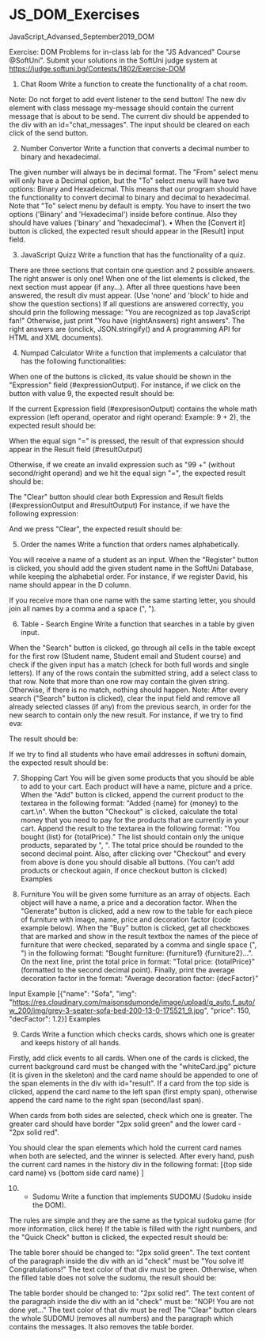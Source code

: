 # JS_DOM_Exercises
JavaScript_Advansed_September2019_DOM

Exercise: DOM
Problems for in-class lab for the "JS Advanced" Course @SoftUni". Submit your solutions in the SoftUni judge system at https://judge.softuni.bg/Contests/1802/Exercise-DOM
1.	Chat Room
Write a function to create the functionality of a chat room.
 
Note: Do not forget to add event listener to the send button!
The new div element with class message my-message should contain the current message that is about to be send.
The current div should be appended to the div with an id="chat_messages".
The input should be cleared on each click of the send button.
 
 


2.	Number Convertor
Write a function that converts a decimal number to binary and hexadecimal.

 
The given number will always be in decimal format. The "From" select menu will only have a
Decimal option, but the "To" select menu will have two options: Binary and Hexadeicmal. 
This means that our program should have the functionality to convert decimal to binary and
decimal to hexadecimal.
Note that "To" select menu by default is empty. You have to insert the two options ('Binary' and 'Hexadecimal') inside before continue. Also they should have values ('binary' and 'hexadecimal').
•	When the [Convert it] button is clicked, the expected result should appear in the [Result] input field.
 
 
3.	JavaScript Quizz
Write a function that has the functionality of a quiz. 
 
There are three sections that contain one question and 2 possible answers. 
The right answer is only one! 
When one of the list elements is clicked, the next section must appear (if any…).
After all three questions have been answered, the result div must appear. (Use 'none' and 'block' to hide and show the question sections)
If all questions are answered correctly, you should prin the following message: 
"You are recognized as top JavaScript fan!"
Otherwise, just print "You have {rightAnswers} right answers".
The right answers are (onclick, JSON.stringify() and A programming API for HTML and XML documents).
 
 
 
 
 
4.	Numpad Calculator
Write a function that implements a calculator that has the following functionalities:
 
When one of the buttons is clicked, its value should be shown in the "Expression" field (#expressionOutput).
For instance, if we click on the button with value 9, the expected result should be:
 
If the current Expression field (#expresisonOutput) contains the whole math expression (left operand, operator and right operand: Example: 9 + 2), the expected result should be:  
 
When the equal sign "=" is pressed, the result of that expression should appear in the Result field (#resultOutput)
 
Otherwise, if we create an invalid expression such as "99 +" (without second/right operand) and we hit the equal sign "=", the expected result should be:
 

The "Clear" button should clear both Expression and Result fields (#expressionOutput and #resultOutput)
For instance, if we have the following expression:
 
And we press "Clear", the expected result should be:
 


5.	Order the names
Write a function that orders names alphabetically.
 
You will receive a name of a student as an input. When the "Register" button is clicked, you should
add the given student name in the SoftUni Database, while keeping the alphabetial order.
For instance, if we register David, his name should appear in the D column.
 

 
If you receive more than one name with the same starting letter, you should join all names by a 
comma and a space (", ").
 

6.	Table - Search Engine
Write a function that searches in a table by given input.
 
When the "Search" button is clicked, go through all cells in the table except for the first row (Student name, Student email and Student course) and check if the given input has a match (check for both full words and single letters).
If any of the rows contain the submitted string, add a select class to that row. Note that more than one row may contain the given string. 
Оtherwise, if there is no match, nothing should happen.
Note: After every search ("Search" button is clicked), clear the input field and remove all already selected classes (if any) from the previous search, in order for the new search to contain only the new result.
For instance, if we try to find eva:
 
The result should be:
 
If we try to find all students who have email addresses in softuni domain, the expected result should be:
 

7.	Shopping Cart
You will be given some products that you should be able to add to your cart. Each product will have a name, picture and a price.
When the "Add" button is clicked, append the current product to the textarea in the following format: "Added {name} for {money} to the cart.\n". 
When the button "Checkout" is clicked, calculate the total money that you need to pay for the products that are currently in your cart. Append the result to the textarea in the following format: 
"You bought {list} for {totalPrice}."
The list should contain only the unique products, separated by ", ". The total price should be rounded to the second decimal point.
Also, after clicking over "Checkout" and every from above is done you should disable all buttons. (You can't add products or checkout again, if once checkout button is clicked)
Examples
 

8.	Furniture
You will be given some furniture as an array of objects. Each object will have a name, a price and a decoration factor. 
When the "Generate" button is clicked, add a new row to the table for each piece of furniture with image, name, price and decoration factor (code example below). 
When the "Buy" button is clicked, get all checkboxes that are marked and show in the result textbox the names of the piece of furniture that were checked, separated by a comma and single space (", ") in the following format: "Bought furniture: {furniture1} {furniture2}…".
On the next line, print the total price in format: "Total price: {totalPrice}" (formatted to the second decimal point). Finally, print the average decoration factor in the format: "Average decoration factor: {decFactor}"

Input Example
[{"name": "Sofa", "img": "https://res.cloudinary.com/maisonsdumonde/image/upload/q_auto,f_auto/w_200/img/grey-3-seater-sofa-bed-200-13-0-175521_9.jpg", "price": 150, "decFactor": 1.2}]
Examples
 
 

9.	Cards
Write a function which checks cards, shows which one is greater and keeps history of all hands.
 
 
Firstly, add click events to all cards. When one of the cards is clicked, the current background card must be changed with the "whiteCard.jpg" picture (it is given in the skeleton) and the card name should be appended to one of the span elements in the div with id="result". 
If a card from the top side is clicked, append the card name to the left span (first empty span), otherwise append the card name to the right span (second/last span).
 
 
When cards from both sides are selected, check which one is greater. The greater card should have border "2px solid green" and the lower card - "2px solid red".
 
 
You should clear the span elements which hold the current card names when both are selected, and the winner is selected. After every hand, push the current card names in the history div in the following format:
 [{top side card name} vs {bottom side card name} ]
 

10.	* Sudomu
Write a function that implements SUDOMU (Sudoku inside the DOM).
 
The rules are simple and they are the same as the typical sudoku game (for more information, 
click here)
If the table is filled with the right numbers, and the "Quick Check" button is clicked, the
expected result should be:

 
The table borer should be changed to: "2px solid green". The text content of the paragraph
inside the div with an id "check" must be "You solve it! Congratulations!"
The text color of that div must be green. 
Otherwise, when the filled table does not solve the sudomu, the result should be:
 
The table border should be changed to: "2px solid red". 
The text content of the paragraph inside the div with an id "check" must be:
"NOP! You are not done yet…" 
The text color of that div must be red!
The "Clear" button clears the whole SUDOMU (removes all numbers) and the paragraph
which contains the messages. It also removes the table border. 
 

